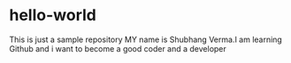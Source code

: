 # hello-world
This is just a sample repository
MY name is Shubhang Verma.I am learning Github and i want to become a good coder and a developer
